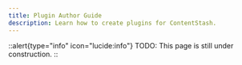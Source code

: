 ```yaml
---
title: Plugin Author Guide
description: Learn how to create plugins for ContentStash.
---
```


::alert{type="info" icon="lucide:info"}
TODO: This page is still under construction.
::
